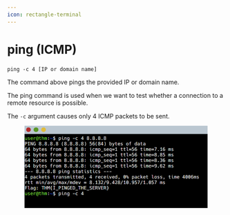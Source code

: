 ```yaml
---
icon: rectangle-terminal
---
```


# ping (ICMP)

`ping -c 4 [IP or domain name]`

The command above pings the provided IP or domain name.

The ping command is used when we want to test whether a connection to a remote resource is possible.

The `-c` argument causes only 4 ICMP packets to be sent.

<figure><img src="../.gitbook/assets/image (20).png" alt=""><figcaption></figcaption></figure>

